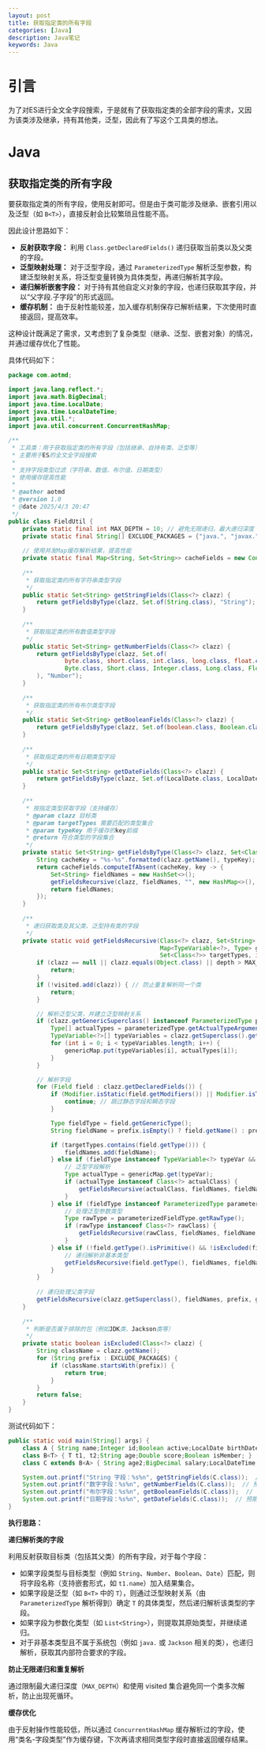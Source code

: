 ```yaml
---
layout: post
title: 获取指定类的所有字段
categories: [Java]
description: Java笔记
keywords: Java
---
```


# 引言

为了对ES进行全文全字段搜索，于是就有了获取指定类的全部字段的需求，又因为该类涉及继承，持有其他类，泛型，因此有了写这个工具类的想法。

# Java

##  获取指定类的所有字段

要获取指定类的所有字段，使用反射即可。但是由于类可能涉及继承、嵌套引用以及泛型（如 `B<T>`），直接反射会比较繁琐且性能不高。  

因此设计思路如下：  

- **反射获取字段：** 利用 `Class.getDeclaredFields()` 递归获取当前类以及父类的字段。  
- **泛型映射处理：** 对于泛型字段，通过 `ParameterizedType` 解析泛型参数，构建泛型映射关系，将泛型变量转换为具体类型，再递归解析其字段。  
- **递归解析嵌套字段：** 对于持有其他自定义对象的字段，也递归获取其字段，并以“父字段.子字段”的形式返回。  
- **缓存机制：** 由于反射性能较差，加入缓存机制保存已解析结果，下次使用时直接返回，提高效率。  

这种设计既满足了需求，又考虑到了复杂类型（继承、泛型、嵌套对象）的情况，并通过缓存优化了性能。

具体代码如下：

```java
package com.aotmd;

import java.lang.reflect.*;
import java.math.BigDecimal;
import java.time.LocalDate;
import java.time.LocalDateTime;
import java.util.*;
import java.util.concurrent.ConcurrentHashMap;

/**
 * 工具类：用于获取指定类的所有字段（包括继承、自持有类、泛型等）
 * 主要用于ES的全文全字段搜索
 * 
 * 支持字段类型过滤（字符串、数值、布尔值、日期类型）
 * 使用缓存提高性能
 * 
 * @author aotmd
 * @version 1.0
 * @date 2025/4/3 20:47
 */
public class FieldUtil {
    private static final int MAX_DEPTH = 10; // 避免无限递归，最大递归深度
    private static final String[] EXCLUDE_PACKAGES = {"java.", "javax.", "com.fasterxml.jackson."};
    
    // 使用并发Map缓存解析结果，提高性能
    private static final Map<String, Set<String>> cacheFields = new ConcurrentHashMap<>();
    
    /**
     * 获取指定类的所有字符串类型字段
     */
    public static Set<String> getStringFields(Class<?> clazz) {
        return getFieldsByType(clazz, Set.of(String.class), "String");
    }
    
    /**
     * 获取指定类的所有数值类型字段
     */
    public static Set<String> getNumberFields(Class<?> clazz) {
        return getFieldsByType(clazz, Set.of(
                byte.class, short.class, int.class, long.class, float.class, double.class,
                Byte.class, Short.class, Integer.class, Long.class, Float.class, Double.class, BigDecimal.class
        ), "Number");
    }
    
    /**
     * 获取指定类的所有布尔类型字段
     */
    public static Set<String> getBooleanFields(Class<?> clazz) {
        return getFieldsByType(clazz, Set.of(boolean.class, Boolean.class), "Boolean");
    }
    
    /**
     * 获取指定类的所有日期类型字段
     */
    public static Set<String> getDateFields(Class<?> clazz) {
        return getFieldsByType(clazz, Set.of(LocalDate.class, LocalDateTime.class, Date.class), "Date");
    }
    
    /**
     * 按指定类型获取字段（支持缓存）
     * @param clazz 目标类
     * @param targetTypes 需要匹配的类型集合
     * @param typeKey 用于缓存的key前缀
     * @return 符合类型的字段集合
     */
    private static Set<String> getFieldsByType(Class<?> clazz, Set<Class<?>> targetTypes, String typeKey) {
        String cacheKey = "%s-%s".formatted(clazz.getName(), typeKey);
        return cacheFields.computeIfAbsent(cacheKey, key -> {
            Set<String> fieldNames = new HashSet<>();
            getFieldsRecursive(clazz, fieldNames, "", new HashMap<>(), new HashSet<>(), targetTypes, 0);
            return fieldNames;
        });
    }
    
    /**
     * 递归获取类及其父类、泛型持有类的字段
     */
    private static void getFieldsRecursive(Class<?> clazz, Set<String> fieldNames, String prefix,
                                           Map<TypeVariable<?>, Type> genericMap, Set<Class<?>> visited,
                                           Set<Class<?>> targetTypes, int depth) {
        if (clazz == null || clazz.equals(Object.class) || depth > MAX_DEPTH || isExcluded(clazz)) {
            return;
        }
        if (!visited.add(clazz)) { // 防止重复解析同一个类
            return;
        }

        // 解析泛型父类，并建立泛型映射关系
        if (clazz.getGenericSuperclass() instanceof ParameterizedType parameterizedType) {
            Type[] actualTypes = parameterizedType.getActualTypeArguments();
            TypeVariable<?>[] typeVariables = clazz.getSuperclass().getTypeParameters();
            for (int i = 0; i < typeVariables.length; i++) {
                genericMap.put(typeVariables[i], actualTypes[i]);
            }
        }

        // 解析字段
        for (Field field : clazz.getDeclaredFields()) {
            if (Modifier.isStatic(field.getModifiers()) || Modifier.isTransient(field.getModifiers())) {
                continue; // 跳过静态字段和瞬态字段
            }

            Type fieldType = field.getGenericType();
            String fieldName = prefix.isEmpty() ? field.getName() : prefix + "." + field.getName();

            if (targetTypes.contains(field.getType())) {
                fieldNames.add(fieldName);
            } else if (fieldType instanceof TypeVariable<?> typeVar && genericMap.containsKey(typeVar)) {
                // 泛型字段解析
                Type actualType = genericMap.get(typeVar);
                if (actualType instanceof Class<?> actualClass) {
                    getFieldsRecursive(actualClass, fieldNames, fieldName, genericMap, new HashSet<>(), targetTypes, depth + 1);
                }
            } else if (fieldType instanceof ParameterizedType parameterizedFieldType) {
                // 处理泛型参数类型
                Type rawType = parameterizedFieldType.getRawType();
                if (rawType instanceof Class<?> rawClass) {
                    getFieldsRecursive(rawClass, fieldNames, fieldName, genericMap, new HashSet<>(), targetTypes, depth + 1);
                }
            } else if (!field.getType().isPrimitive() && !isExcluded(field.getType())) {
                // 递归解析非基本类型
                getFieldsRecursive(field.getType(), fieldNames, fieldName, genericMap, new HashSet<>(), targetTypes, depth + 1);
            }
        }
        
        // 递归处理父类字段
        getFieldsRecursive(clazz.getSuperclass(), fieldNames, prefix, genericMap, visited, targetTypes, depth + 1);
    }
    
    /**
     * 判断是否属于排除的包（例如JDK类、Jackson类等）
     */
    private static boolean isExcluded(Class<?> clazz) {
        String className = clazz.getName();
        for (String prefix : EXCLUDE_PACKAGES) {
            if (className.startsWith(prefix)) {
                return true;
            }
        }
        return false;
    }
}
```

测试代码如下：

```java
public static void main(String[] args) {
    class A { String name;Integer id;Boolean active;LocalDate birthDate;}
    class B<T> { T t1, t2;String age;Double score;Boolean isMember; }
    class C extends B<A> { String age2;BigDecimal salary;LocalDateTime lastLogin;}

    System.out.printf("String 字段：%s%n", getStringFields(C.class));  // 预期：[age, t1.name, t2.name, age2]
    System.out.printf("数字字段：%s%n", getNumberFields(C.class));  // 预期：[score, salary, t1.id, t2.id]
    System.out.printf("布尔字段：%s%n", getBooleanFields(C.class));  // 预期：[isMember, t1.active, t2.active]
    System.out.printf("日期字段：%s%n", getDateFields(C.class));  // 预期：[lastLogin, t1.birthDate, t2.birthDate]
}
```

**执行思路：**  

**递归解析类的字段**  

利用反射获取目标类（包括其父类）的所有字段，对于每个字段：  

- 如果字段类型与目标类型（例如 `String`、`Number`、`Boolean`、`Date`）匹配，则将字段名称（支持嵌套形式，如 `t1.name`）加入结果集合。  
- 如果字段是泛型（如 `B<T>` 中的 `T`），则通过泛型映射关系（由 `ParameterizedType` 解析得到）确定 `T` 的具体类型，然后递归解析该类型的字段。  
- 如果字段为参数化类型（如 `List<String>`），则提取其原始类型，并继续递归。  
- 对于非基本类型且不属于系统包（例如 `java.` 或 `Jackson` 相关的类），也递归解析，获取其内部符合要求的字段。  

**防止无限递归和重复解析**  

通过限制最大递归深度（`MAX_DEPTH`）和使用 visited 集合避免同一个类多次解析，防止出现死循环。  

**缓存优化**  

由于反射操作性能较低，所以通过 `ConcurrentHashMap` 缓存解析过的字段，使用“类名-字段类型”作为缓存键，下次再请求相同类型字段时直接返回缓存结果。

